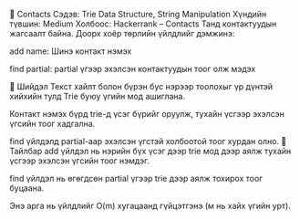 📇 Contacts
Сэдэв: Trie Data Structure, String Manipulation
Хүндийн түвшин: Medium
Холбоос: Hackerrank – Contacts
Танд контактуудын жагсаалт байна. Доорх хоёр төрлийн үйлдлийг дэмжинэ:

add name: Шинэ контакт нэмэх

find partial: partial үгээр эхэлсэн контактуудын тоог олж мэдэх

🧠 Шийдэл
Текст хайлт болон бүрэн бус нэрээр тоолохыг үр дүнтэй хийхийн тулд Trie буюу үгийн мод ашиглана.

Контакт нэмэх бүрд trie-д үсэг бүрийг оруулж, тухайн үсгээр эхэлсэн үгсийн тоог хадгална.

find үйлдэлд partial-аар эхэлсэн үгстэй холбоотой тоог хурдан олно.
📌 Тайлбар
add үйлдэл нь нэрийн бүх үсэг дээр trie мод дээр аялж тухайн үсгээр эхэлсэн үгсийн тоог нэмдэг.

find үйлдэл нь өгөгдсөн partial үгээр trie дээр аялж тохирох тоог буцаана.

Энэ арга нь үйлдлийг O(m) хугацаанд гүйцэтгэнэ (м нь хайх үгийн урт).
